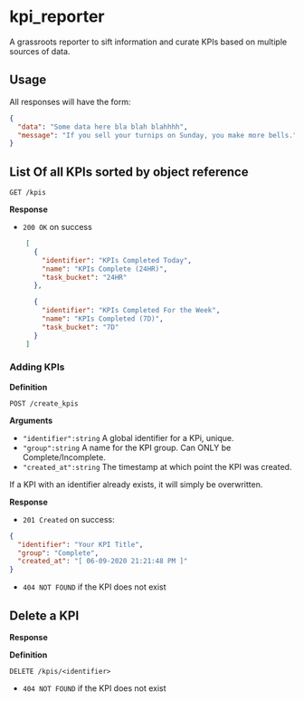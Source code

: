 # kpi_reporter
A grassroots reporter to sift information and curate KPIs based on multiple sources of data.


## Usage

All responses will have the form:

```json
{
  "data": "Some data here bla blah blahhhh",
  "message": "If you sell your turnips on Sunday, you make more bells."
}
```

## List Of all KPIs sorted by object reference

`GET /kpis`

**Response**

- `200 OK` on success

```json
    [
      {
        "identifier": "KPIs Completed Today",
        "name": "KPIs Complete (24HR)",
        "task_bucket": "24HR"
      },

      {
        "identifier": "KPIs Completed For the Week",
        "name": "KPIs Completed (7D)",
        "task_bucket": "7D"
      }
    ]
```

### Adding KPIs

**Definition**

`POST /create_kpis`

**Arguments**

- `"identifier":string` A global identifier for a KPi, unique.
- `"group":string` A name for the KPI group. Can ONLY be Complete/Incomplete.
- `"created_at":string` The timestamp at which point the KPI was created.

If a KPI with an identifier already exists, it will simply be overwritten.

**Response**

- `201 Created` on success:
```json
{
  "identifier": "Your KPI Title",
  "group": "Complete",
  "created_at": "[ 06-09-2020 21:21:48 PM ]"
}
```
- `404 NOT FOUND` if the KPI does not exist

## Delete a KPI

**Response**

**Definition**

`DELETE /kpis/<identifier>`

- `404 NOT FOUND` if the KPI does not exist